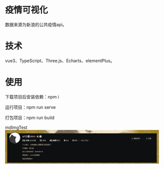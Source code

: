 # 疫情可视化

数据来源为新浪的公共疫情api。

# 技术
vue3、TypeScript、Three.js、Echarts、elementPlus。

# 使用

下载项目后安装依赖：npm i

运行项目：npm run serve

打包项目：npm run build

mdImgTest![img](./md_img/mdImg.jpg)